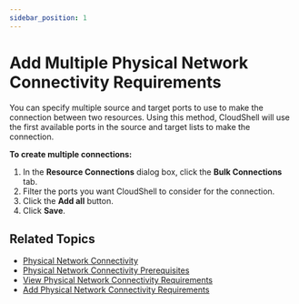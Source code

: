 ```yaml
---
sidebar_position: 1
---
```


# Add Multiple Physical Network Connectivity Requirements

You can specify multiple source and target ports to use to make the connection between two resources. Using this method, CloudShell will use the first available ports in the source and target lists to make the connection.

**To create multiple connections:**

1. In the **Resource Connections** dialog box, click the **Bulk Connections** tab.
2. Filter the ports you want CloudShell to consider for the connection.
3. Click the **Add all** button.
4. Click **Save**.

## Related Topics

- [Physical Network Connectivity](../../add-physical-network/index.md)
- [Physical Network Connectivity Prerequisites](../physical-net-connectivity-prereq.md)
- [View Physical Network Connectivity Requirements](../view-phy-net-connectivity-req.md)
- [Add Physical Network Connectivity Requirements](../add-phy-net-req/index.md)